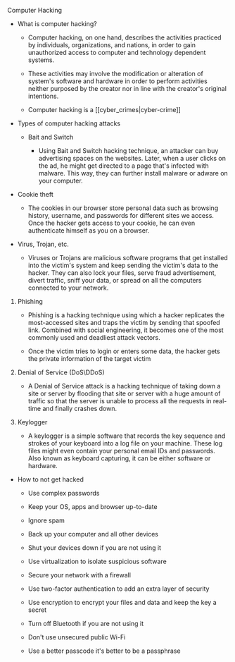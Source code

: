 

Computer Hacking
 

-   What is computer hacking?

    -   Computer hacking, on one hand, describes the activities practiced by individuals, organizations, and nations, in order to gain unauthorized access to computer and technology dependent systems. 

    -   These activities may involve the modification or alteration of system\'s software and hardware in order to perform activities neither purposed by the creator nor in line with the creator\'s original intentions.

    - Computer hacking is a [[cyber_crimes|cyber-crime]]


-   Types of computer hacking attacks

    -   Bait and Switch

        -   Using Bait and Switch hacking technique, an attacker can buy advertising spaces on the websites. Later, when a user clicks on the ad, he might get directed to a page that's infected with malware. This way, they can further install malware or adware on your computer.


-   Cookie theft

    -   The cookies in our browser store personal data such as browsing history, username, and passwords for different sites we access. Once the hacker gets access to your cookie, he can even authenticate himself as you on a browser.

-   Virus, Trojan, etc.

    -   Viruses or Trojans are malicious software programs that get installed into the victim's system and keep sending the victim's data to the hacker. They can also lock your files, serve fraud advertisement, divert traffic, sniff your data, or spread on all the computers connected to your network.


1.  Phishing

    -   Phishing is a hacking technique using which a hacker replicates the most-accessed sites and traps the victim by sending that spoofed link. Combined with social engineering, it becomes one of the most commonly used and deadliest attack vectors.

    -   Once the victim tries to login or enters some data, the hacker gets the private information of the target victim


5.  Denial of Service (DoS\\DDoS)

    -   A Denial of Service attack is a hacking technique of taking down a site or server by flooding that site or server with a huge amount of traffic so that the server is unable to process all the requests in real-time and finally crashes down.


6.  Keylogger

    -   A keylogger is a simple software that records the key sequence and strokes of your keyboard into a log file on your machine. These log files might even contain your personal email IDs and passwords. Also known as keyboard capturing, it can be either software or hardware.


-   How to not get hacked

    -   Use complex passwords

    -   Keep your OS, apps and browser up-to-date

    -   Ignore spam

    -   Back up your computer and all other devices

    -   Shut your devices down if you are not using it

    -   Use virtualization to isolate suspicious software

    -   Secure your network with a firewall

    -   Use two-factor authentication to add an extra layer of security

    -   Use encryption to encrypt your files and data and keep the key a secret

    -   Turn off Bluetooth if you are not using it

    -   Don't use unsecured public Wi-Fi

    -   Use a better passcode it\'s better to be a passphrase
